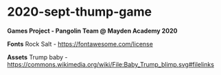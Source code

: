 # 2020-sept-thump-game

**Games Project - Pangolin Team @ Mayden Academy 2020**

**Fonts**
Rock Salt - https://fontawesome.com/license

**Assets**
Trump baby - https://commons.wikimedia.org/wiki/File:Baby_Trump_blimp.svg#filelinks
